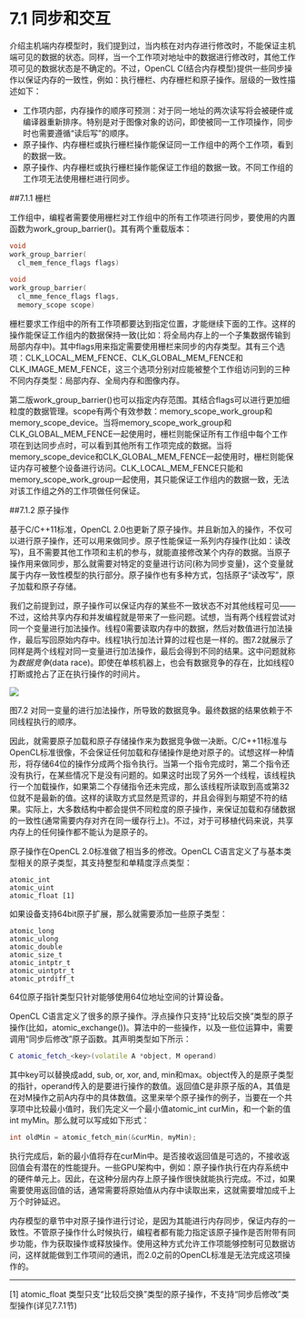 # 7.1 同步和交互

介绍主机端内存模型时，我们提到过，当内核在对内存进行修改时，不能保证主机端可见的数据的状态。同样，当一个工作项对地址中的数据进行修改时，其他工作项可见的数据状态是不确定的。不过，OpenCL C(结合内存模型)提供一些同步操作以保证内存的一致性，例如：执行栅栏、内存栅栏和原子操作。层级的一致性描述如下：

- 工作项内部，内存操作的顺序可预测：对于同一地址的两次读写将会被硬件或编译器重新排序。特别是对于图像对象的访问，即使被同一工作项操作，同步时也需要遵循“读后写”的顺序。
- 原子操作、内存栅栏或执行栅栏操作能保证同一工作组中的两个工作项，看到的数据一致。
- 原子操作、内存栅栏或执行栅栏操作能保证工作组的数据一致。不同工作组的工作项无法使用栅栏进行同步。

##7.1.1 栅栏

工作组中，编程者需要使用栅栏对工作组中的所有工作项进行同步，要使用的内置函数为work_group_barrier()。其有两个重载版本：

```c++
void
work_group_barrier(
  cl_mem_fence_flags flags)
  
void
work_group_barrier(
  cl_mme_fence_flags flags,
  memory_scope scope)
```

栅栏要求工作组中的所有工作项都要达到指定位置，才能继续下面的工作。这样的操作能保证工作组内的数据保持一致(比如：将全局内存上的一个子集数据传输到局部内存中)。其中flags用来指定需要使用栅栏来同步的内存类型。其有三个选项：CLK_LOCAL_MEM_FENCE、CLK_GLOBAL_MEM_FENCE和CLK_IMAGE_MEM_FENCE，这三个选项分别对应能被整个工作组访问到的三种不同内存类型：局部内存、全局内存和图像内存。

第二版work_group_barrier()也可以指定内存范围。其结合flags可以进行更加细粒度的数据管理。scope有两个有效参数：memory_scope_work_group和memory_scope_device。当将memory_scope_work_group和CLK_GLOBAL_MEM_FENCE一起使用时，栅栏则能保证所有工作组中每个工作项在到达同步点时，可以看到其他所有工作项完成的数据。当将memory_scope_device和CLK_GLOBAL_MEM_FENCE一起使用时，栅栏则能保证内存可被整个设备进行访问。CLK_LOCAL_MEM_FENCE只能和memory_scope_work_group一起使用，其只能保证工作组内的数据一致，无法对该工作组之外的工作项做任何保证。

##7.1.2 原子操作

基于C/C++11标准，OpenCL 2.0也更新了原子操作。并且新加入的操作，不仅可以进行原子操作，还可以用来做同步。原子性能保证一系列内存操作(比如：读改写)，且不需要其他工作项和主机的参与，就能直接修改某个内存的数据。当原子操作用来做同步，那么就需要对特定的变量进行访问(称为同步变量)，这个变量就属于内存一致性模型的执行部分。原子操作也有多种方式，包括原子“读改写”，原子加载和原子存储。

我们之前提到过，原子操作可以保证内存的某些不一致状态不对其他线程可见——不过，这给共享内存和并发编程就是带来了一些问题。试想，当有两个线程尝试对同一个变量进行加法操作。线程0需要读取内存中的数据，然后对数值进行加法操作，最后写回原始内存中。线程1执行加法计算的过程也是一样的。图7.2就展示了同样是两个线程对同一变量进行加法操作，最后会得到不同的结果。这中问题就称为*数据竞争*(data race)。即使在单核机器上，也会有数据竞争的存在，比如线程0打断或抢占了正在执行操作的时间片。

![](../../images/chapter7/7-2.png)

图7.2 对同一变量的进行加法操作，所导致的数据竞争。最终数据的结果依赖于不同线程执行的顺序。

因此，就需要原子加载和原子存储操作来为数据竞争做一决断。C/C++11标准与OpenCL标准很像，不会保证任何加载和存储操作是绝对原子的。试想这样一种情形，将存储64位的操作分成两个指令执行。当第一个指令完成时，第二个指令还没有执行，在某些情况下是没有问题的。如果这时出现了另外一个线程，该线程执行一个加载操作，如果第二个存储指令还未完成，那么该线程所读取到高或第32位就不是最新的值。这样的读取方式显然是荒谬的，并且会得到与期望不符的结果。实际上，大多数结构中都会提供不同粒度的原子操作，来保证加载和存储数据的一致性(通常需要内存对齐在同一缓存行上)。不过，对于可移植代码来说，共享内存上的任何操作都不能认为是原子的。

原子操作在OpenCL 2.0标准做了相当多的修改。OpenCL C语言定义了与基本类型相关的原子类型，其支持整型和单精度浮点类型：

```
atomic_int
atomic_uint
atomic_float [1]
```

如果设备支持64bit原子扩展，那么就需要添加一些原子类型：

```
atomic_long
atomic_ulong
atomic_double
atomic_size_t
atomic_intptr_t
atomic_uintptr_t
atomic_ptrdiff_t
```

64位原子指针类型只针对能够使用64位地址空间的计算设备。

OpenCL C语言定义了很多的原子操作。浮点操作只支持“比较后交换”类型的原子操作(比如，atomic_exchange())。算法中的一些操作，以及一些位运算中，需要调用“同步后修改”原子函数。其声明类型如下所示：

```c++
C atomic_fetch_<key>(volatile A *object, M operand)
```

其中key可以替换成add, sub, or, xor, and, min和max。object传入的是原子类型的指针，operand传入的是要进行操作的数值。返回值C是非原子版的A，其值是在对M操作之前A内存中的具体数值。这里来举个原子操作的例子，当要在一个共享项中比较最小值时，我们先定义一个最小值atomic_int curMin，和一个新的值int myMin。那么就可以写成如下形式：

```c++
int oldMin = atomic_fetch_min(&curMin, myMin);
```

执行完成后，新的最小值将存在curMin中。是否接收返回值是可选的，不接收返回值会有潜在的性能提升。一些GPU架构中，例如：原子操作执行在内存系统中的硬件单元上。因此，在这种分层内存上原子操作很快就能执行完成。不过，如果需要使用返回值的话，通常需要将原始值从内存中读取出来，这就需要增加成千上万个时钟延迟。

内存模型的章节中对原子操作进行讨论，是因为其能进行内存同步，保证内存的一致性。不管原子操作什么时候执行，编程者都有能力指定该原子操作是否附带有同步功能，作为获取操作或释放操作。使用这种方式允许工作项能够控制可见数据访问，这样就能做到工作项间的通讯，而2.0之前的OpenCL标准是无法完成这项操作的。

-------

[1] atomic_float 类型只支“比较后交换”类型的原子操作，不支持“同步后修改”类型操作(详见7.7.1节)